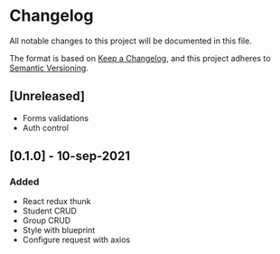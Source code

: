 # Changelog
All notable changes to this project will be documented in this file.

The format is based on [Keep a Changelog](https://keepachangelog.com/en/1.0.0/),
and this project adheres to [Semantic Versioning](https://semver.org/spec/v2.0.0.html).

## [Unreleased]
- Forms validations
- Auth control

## [0.1.0] - 10-sep-2021
### Added
- React redux thunk
- Student CRUD
- Group CRUD
- Style with blueprint
- Configure request with axios